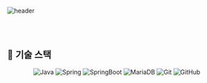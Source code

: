 ![header](https://capsule-render.vercel.app/api?type=cylinder&color=f07a88&height=150&section=header&text=Hello👋&fontColor=ffffff&fontSize=70&animation=fadeIn&fontAlignY=55&desc=%20&descAlignY=62&descAlign=62)

<br>
<br>

## 📖 기술 스택

<div align="center">

![Java](https://img.shields.io/badge/Java-007396?style=flat&logo=OpenJDK&logoColor=white)
![Spring](https://img.shields.io/badge/Spring-6DB33F?style=flat&logo=Spring&logoColor=white)
![SpringBoot](https://img.shields.io/badge/SpringBoot-6DB33F?style=flat&logo=SpringBoot&logoColor=white)
![MariaDB](https://img.shields.io/badge/mariadb-003545?style=flat&logo=mariadb&logoColor=white)
![Git](https://img.shields.io/badge/git-F05032?style=flat&logo=git&logoColor=white)
![GitHub](https://img.shields.io/badge/github-181717?style=flat&logo=github&logoColor=white)

</div>




